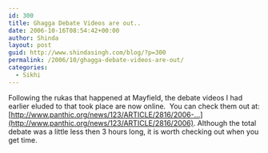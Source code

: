 ```yaml
---
id: 300
title: Ghagga Debate Videos are out..
date: 2006-10-16T08:54:42+00:00
author: Shinda
layout: post
guid: http://www.shindasingh.com/blog/?p=300
permalink: /2006/10/ghagga-debate-videos-are-out/
categories:
  - Sikhi
---
```

Following the rukas that happened at Mayfield, the debate videos I had earlier eluded to that took place are now online.&nbsp; You can check them out at: [http://www.panthic.org/news/123/ARTICLE/2816/2006-...](http://www.panthic.org/news/123/ARTICLE/2816/2006). Although the total debate was a little less then 3 hours long, it is worth checking out when you get time.